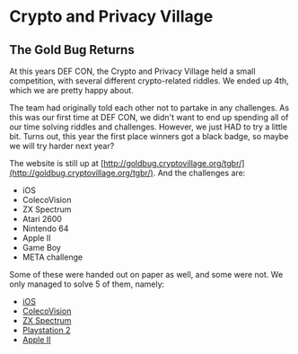 # Crypto and Privacy Village
## The Gold Bug Returns

At this years DEF CON, the Crypto and Privacy Village held a small competition, with several different crypto-related riddles. We ended up 4th, which we are pretty happy about.

The team had originally told each other not to partake in any challenges. As this was our first time at DEF CON,
 we didn't want to end up spending all of our time solving riddles and challenges. However, we just HAD to try a little bit.
Turns out, this year the first place winners got a black badge, so maybe we will try harder next year?

The website is still up at [http://goldbug.cryptovillage.org/tgbr/](http://goldbug.cryptovillage.org/tgbr/). And the challenges are:

- iOS
- ColecoVision
- ZX Spectrum
- Atari 2600
- Nintendo 64
- Apple II
- Game Boy
- META challenge

Some of these were handed out on paper as well, and some were not. We only managed to solve 5 of them, namely:

- [iOS]()
- [ColecoVision]()
- [ZX Spectrum](./ZXSpectrum/ZXSpectrum.md)
- [Playstation 2]()
- [Apple II](./AppleII/AppleII.md)

